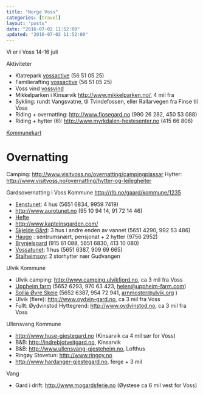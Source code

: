 ```yaml
---
title: "Norge Voss"
categories: [travel]
layout: "posts"
date: "2016-07-02 11:52:00"
updated: "2016-07-02 11:52:00"
---
```


Vi er i Voss 14-16 juli

Aktiviteter

* Klatrepark [vossactive][vossactive] (56 51 05 25)
* Familierafting [vossactive][vossactive] (56 51 05 25)
* Voss vind [vossvind][vossvind]
* Mikkelparken i Kinsarvik http://www.mikkelparken.no/, 4 mil fra
* Sykling: rundt Vangsvatne, til Tvindefossen, eller Rallarvegen fra Finse til Voss
* Riding + overnatting: http://www.fjosegard.no (990 26 282, 450 53 088)
* Riding + hytter (6): http://www.myrkdalen-hestesenter.no (415 66 806)


[Kommunekart][kommune]


# Overnatting

Camping: http://www.visitvoss.no/overnatting/campingplassar
Hytter: http://www.visitvoss.no/overnatting/hytter-og-leilegheiter

Gardsovernatting i Voss Kommune http://rlb.no/gaard/kommune/1235

* [Eenstunet][eenstunet]: 4 hus (5651 6834, 9959 7419)
* http://www.aurotunet.no (95 10 94 14, 91 72 14 46)
* [Hefte](http://m.finn.no/r/feriehus-hytteutleie/ad.html?finnkode=59695640)
* http://www.kapteinsgarden.com/
* [Skjelde Gård][skjelde]: 3 hus i andre enden av vannet (5651 4290, 992 53 486)
* [Haugo][haugo] : sentrumsnært, pensjonat + 2 hytter (9756 2952)
* [Brynjelsgard][brynjelsgard] (915 61 088, 5651 6830, 413 10 080)
* [Vossatunet][tunet]: 1 hus (5651 6387, 909 69 665)
* [Stalheimsoy][stalheimsoy]: 2 storhytter nær Gudvangen


Ulvik Kommune

* Ulvik camping: http://www.camping.ulvikfjord.no, ca 3 mil fra Voss
* [Uppheim farm][uppheim] (5652 6293, 970 63 423, helen@uppheim-farm.com)
* [Sollia Øvre Skeie][sollia] (5652 6387, 954 72 941, arnmoster@ulvik.org )
* Ulvik (flere): http://www.oydvin-gard.no, ca 3 mil fra Voss
* Fullt: Øydvinstod Hyttegrend: http://www.oydvinstod.no, ca 3 mil fra Voss

Ullensvang Kommune

* http://www.huse-gjestegard.no (Kinsarvik ca 4 mil sør for Voss)
* B&B: http://indrebjotveitgard.no, Kinsarvik
* B&B: http://www.ullensvang-gjesteheim.no, Lofthus
* Ringøy Stovetun: http://www.ringoy.no
* http://www.hardanger-gjestegard.no, ferge + 3 mil

Vang

* Gard i drift: http://www.mogardsferie.no (Øystese ca 6 mil vest for Voss)


  [vossactive]: http://www.vossactive.no  "Voss active"
  [vossvind]: https://www.vossvind.no  "Voss vind"
  [kommune]: https://kommunekart.com/?funksjon=vispunkt&x=59.46014806814401&y=7.959087914787233&zoom=11&bakgrunnskart=0&kartlag=0833%3A%3A%3B&  "Voss kommune"
  [uppheim]: http://rlb.no/gaard/info/4106  "rlb for Uppheim"
  [sollia]: http://rlb.no/gaard/info/1135  "rlb for Sollia"
  [tunet]: http://rlb.no/accommodation/info/5413  "rlb for Vossatunet"
  [eenstunet]: http://eenstunet.no  "eenstunet hjemmeside"
  [skjelde]: http://www.visitvoss.no/overnatting/skjelde-gard-p854303  "visitvoss skjelde"
  [haugo]: http://www.haugo.net  "Haugo hjemmeside"
  [stalheimsoy]: http://www.stalheimsoy.no  "Stalheimsoy hjemmeside"
  [brynjelsgard]: http://rlb.no/gaard/info/3203  "rlb for Brynjelsgard"



